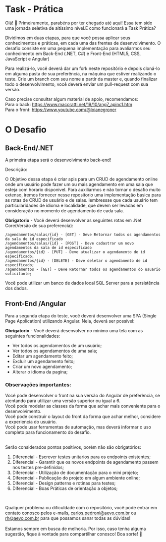 
# Task - Prática

Olá! 👋
Primeiramente, parabéns por ter chegado até aqui! Essa tem sido uma jornada seletiva de altíssimo nível.E como funcionará a Task Prática?
 
Dividimos em duas etapas, para que você possa aplicar seus conhecimentos e práticas, em cada uma das frentes de desenvolvimento.
O desafio consiste em uma pequena implementação para avaliarmos seu conhecimento em Back-End (.NET, C#) e Front-End (HTML5, CSS, JavaScript e Angular)

Para realizá-lo, você deverá dar um fork neste repositório e depois cloná-lo em alguma pasta de sua preferência, na máquina que estiver realizando o teste.
Crie um branch com seu nome a partir da master e, quando finalizar todo o desenvolvimento, você deverá enviar um pull-request com sua versão.

Caso precise consultar algum material de apoio, recomendamos:<br>
Para o back: https://www.macoratti.net/19/10/ang7_apinc1.htm<br>
Para o front: https://www.youtube.com/@loianegroner <br>

# O Desafio
## Back-End/.NET
A primeira etapa será o desenvolvimento back-end!

Descrição:

O Objetivo dessa etapa é criar apis para um CRUD de agendamento online onde um usuário pode fazer um ou mais agendamento em uma sala que esteja com horario disponivel. Para auxiliarmos e não tornar o desafio muito extenso, iremos fornecer nesse repositorio uma implementação basica para as rotas de CRUD de usuário e de salas. lembressse que cada usuário tem particularidades de idioma e localidade, que devem ser levadas em consideração no momento de agendamento de cada sala.

**Obrigatorio**  - Você deverá desenvolver as seguintes rotas em .Net Core(Versão de sua preferencia):

    /agendamentos/salas/{id} - [GET] - Deve Retornar todos os agendamentos da sala de id especificado
    /agendamentos/salas/{id} - [POST] - Deve cadastrar um novo agendamentos da sala de id especificado
    /agendamentos/{id} - [PUT] - Deve atualizar o agendamento de id especificado;
    /agendamentos/{id} - [DELETE] - Deve deletar o agendamento de id especificado;
    /agendamentos - [GET] - Deve Retornar todos os agendamentos do usuario solicitante;

Você pode utilizar um banco de dados local SQL Server para a persistência dos dados.

## Front-End /Angular
Para a segunda etapa do teste, você deverá desenvolver uma SPA (Single Page Application) utilizando Angular. Nela, deverá ser possível:

**Obrigatorio**  - Você deverá desenvolver no minimo uma tela com as seguintes funcionalidades:

- Ver todos os agendamentos de um usuário;
- Ver todos os agendamentos de uma sala;
- Editar um agendamento feito;
- Excluir um agendamento feito;
- Criar um novo agendamento;
- Alterar o idioma da pagina;

### Observações importantes:
Você pode desenvolver o front na sua versão do Angular de preferência, se atentando para utilizar uma versão superior ou igual a 6.<br>
Você pode modelar as classes da forma que achar mais conveniente para o desenvolvimento.<br>
Você pode construir o layout do front da forma que achar melhor, considere a experiencia do usuário.<br>
Você pode usar ferramentas de automação, mas deverá informar o uso completo para funcionamento do desafio.<br><br>

Serão considerados pontos positivos, porém não são obrigatórios: 

 1. Diferencial - Escrever testes unitarios para os endpoints existentes;
 2. Diferencial - Garantir que os novos endpoints de agendamento passem nos testes pre-definidos;
 3. Diferencial - Utilização de documentação para o mini projeto;
 4. Diferencial - Publicação do projeto em algum ambiente online;
 5. Diferencial - Design patterns e rotinas para testes;
 6. Diferencial - Boas Práticas de orientação a objetos;

<br>

Qualquer problema ou dificuldade com o repositório, você pode entrar em contato conosco pelos e-mails, carlos.pedroni@aevo.com.br ou rh@aevo.com.br para que possamos sanar todas as dúvidas!
<br><br>
Estamos sempre em busca de melhoria. Por isso, caso tenha alguma sugestão, fique à vontade para compartilhar conosco! Boa sorte! 💛

